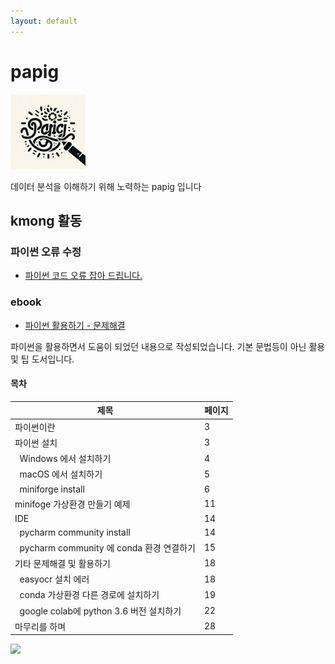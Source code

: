 ```yaml
---
layout: default
---
```


# papig  
![](/assets/images/papig.logo.jpg)

데이터 분석을 이해하기 위해 노력하는 papig 입니다


## kmong 활동

### 파이썬 오류 수정

- <a href="https://kmong.com/gig/404631" target="_blank">파이썬 코드 오류 잡아 드립니다.</a>


### ebook

- <a href="https://kmong.com/self-marketing/456995/Mysktg0hpV" target="_blank">파이썬 활용하기 - 문제해결</a>

파이썬을 활용하면서 도움이 되었던 내용으로 작성되었습니다.
기본 문법등이 아닌 활용 및 팁 도서입니다.

 
#### 목차

| 제목 | 페이지|
|----|----|
|파이썬이란	                                  |3|
|파이썬 설치	                                |3|
|&nbsp; Windows 에서 설치하기	                      |4|
|&nbsp; macOS 에서 설치하기	                        |5|
|&nbsp; miniforge install	                        |6|
|minifoge 가상환경 만들기 예제	               |11|
|IDE	                                       |14|
|&nbsp;  pycharm community install	               |14|
|&nbsp;  pycharm community 에 conda 환경 연결하기	 |15|
|기타 문제해결 및 활용하기	                   |18|
|&nbsp;  easyocr 설치 에러	                       |18|
|&nbsp;  conda 가상환경 다른 경로에 설치하기	         |19|
|&nbsp;  google colab에 python 3.6 버전 설치하기	   |22|
|마무리를 하며	                               |28|



![](https://komarev.com/ghpvc/?username=papig-dev&color=green)
